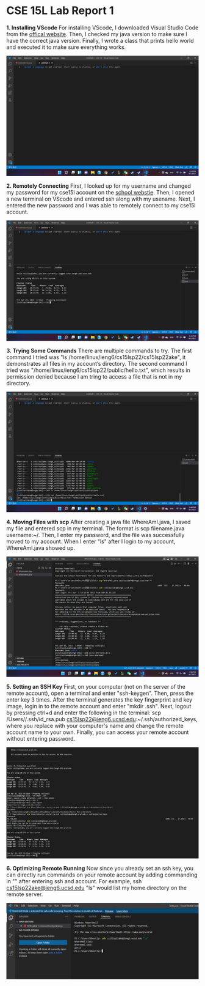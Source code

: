 # CSE 15L Lab Report 1
**1. Installing VScode**
For installing VScode, I downloaded Visual Studio Code from the [offical website](https://code.visualstudio.com/). Then, I checked my java version to make sure I have the correct java version. Finally, I wrote a class that prints hello world and executed it to make sure everything works.

![VSCode](VSCode.png)

**2. Remotely Connecting**
First, I looked up for my username and changed my password for my cse15l account on the [school webstie](https://sdacs.ucsd.edu/~icc/index.php). Then, I opened a new terminal on VScode and entered ssh along with my usename. Next, I entered the new password and I was able to remotely connect to my cse15l account.

![ssh](ssh.png)

**3. Trying Some Commands**
There are multiple commands to try. The first command I tried was "ls /home/linux/ieng6/cs15lsp22/cs15lsp22ake", it demonstrates all files in my account’s directory. The second command I tried was "/home/linux/ieng6/cs15lsp22/public/hello.txt", which results in permission denied because I am tring to access a file that is not in my directory.

![runCommands](runCommands.png)

**4. Moving Files with scp**
After creating a java file WhereAmI.java, I saved my file and entered scp in my terminal. The format is scp filename.java username:~/. Then, I enter my password, and the file was successfully moved to my account. When I enter "ls" after I login to my account, WhereAmI.java showed up.

![scp](scp.png)

**5. Setting an SSH Key**
First, on your computer (not on the server of the remote account), open a terminal and enter "ssh-keygen". Then, press the enter key 3 times. After the terminal generates the key fingerprint and key image, login in to the remote account and enter "mkdir .ssh". Next, logout by pressing ctrl+d and enter the following in the terminal: scp /Users/<user-name>/.ssh/id_rsa.pub cs15lsp22@ieng6.ucsd.edu:~/.ssh/authorized_keys, where you replace <user-name> with your computer's name and change the remote account name to your own. Finally, you can access your remote account without entering password.
  
![key](key.png)
  
**6. Optimizing Remote Running**
Now since you already set an ssh key, you can directly run commands on your remote account by adding commanding in "" after entering ssh and account. For example, ssh cs15lsp22ake@ieng6.ucsd.edu "ls" would list my home directory on the remote server.
  
![remoteRun](remoteRun.png)
